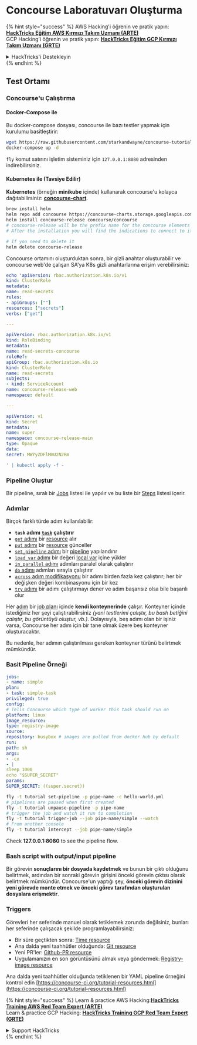 # Concourse Laboratuvarı Oluşturma

{% hint style="success" %}
AWS Hacking'i öğrenin ve pratik yapın:<img src="../../.gitbook/assets/image (1) (1) (1) (1).png" alt="" data-size="line">[**HackTricks Eğitim AWS Kırmızı Takım Uzmanı (ARTE)**](https://training.hacktricks.xyz/courses/arte)<img src="../../.gitbook/assets/image (1) (1) (1) (1).png" alt="" data-size="line">\
GCP Hacking'i öğrenin ve pratik yapın: <img src="../../.gitbook/assets/image (2) (1).png" alt="" data-size="line">[**HackTricks Eğitim GCP Kırmızı Takım Uzmanı (GRTE)**<img src="../../.gitbook/assets/image (2) (1).png" alt="" data-size="line">](https://training.hacktricks.xyz/courses/grte)

<details>

<summary>HackTricks'i Destekleyin</summary>

* [**abonelik planlarını**](https://github.com/sponsors/carlospolop) kontrol edin!
* **💬 [**Discord grubuna**](https://discord.gg/hRep4RUj7f) veya [**telegram grubuna**](https://t.me/peass) katılın ya da **Twitter'da** 🐦 [**@hacktricks\_live**](https://twitter.com/hacktricks_live)**'i takip edin.**
* **Hacking ipuçlarını paylaşmak için** [**HackTricks**](https://github.com/carlospolop/hacktricks) ve [**HackTricks Cloud**](https://github.com/carlospolop/hacktricks-cloud) github reposuna PR gönderin.

</details>
{% endhint %}

## Test Ortamı

### Concourse'u Çalıştırma

#### Docker-Compose ile

Bu docker-compose dosyası, concourse ile bazı testler yapmak için kurulumu basitleştirir:
```bash
wget https://raw.githubusercontent.com/starkandwayne/concourse-tutorial/master/docker-compose.yml
docker-compose up -d
```
`fly` komut satırını işletim sisteminiz için `127.0.0.1:8080` adresinden indirebilirsiniz.

#### Kubernetes ile (Tavsiye Edilir)

**Kubernetes** (örneğin **minikube** içinde) kullanarak concourse'u kolayca dağıtabilirsiniz: [**concourse-chart**](https://github.com/concourse/concourse-chart).
```bash
brew install helm
helm repo add concourse https://concourse-charts.storage.googleapis.com/
helm install concourse-release concourse/concourse
# concourse-release will be the prefix name for the concourse elements in k8s
# After the installation you will find the indications to connect to it in the console

# If you need to delete it
helm delete concourse-release
```
Concourse ortamını oluşturduktan sonra, bir gizli anahtar oluşturabilir ve concourse web'de çalışan SA'ya K8s gizli anahtarlarına erişim verebilirsiniz:
```yaml
echo 'apiVersion: rbac.authorization.k8s.io/v1
kind: ClusterRole
metadata:
name: read-secrets
rules:
- apiGroups: [""]
resources: ["secrets"]
verbs: ["get"]

---

apiVersion: rbac.authorization.k8s.io/v1
kind: RoleBinding
metadata:
name: read-secrets-concourse
roleRef:
apiGroup: rbac.authorization.k8s.io
kind: ClusterRole
name: read-secrets
subjects:
- kind: ServiceAccount
name: concourse-release-web
namespace: default

---

apiVersion: v1
kind: Secret
metadata:
name: super
namespace: concourse-release-main
type: Opaque
data:
secret: MWYyZDFlMmU2N2Rm

' | kubectl apply -f -
```
### Pipeline Oluştur

Bir pipeline, sıralı bir [Jobs](https://concourse-ci.org/jobs.html) listesi ile yapılır ve bu liste bir [Steps](https://concourse-ci.org/steps.html) listesi içerir.

### Adımlar

Birçok farklı türde adım kullanılabilir:

* **`task` adımı** [**`task`**](https://concourse-ci.org/tasks.html) **çalıştırır**
* [`get` adımı](https://concourse-ci.org/get-step.html) bir [resource](https://concourse-ci.org/resources.html) alır
* [`put` adımı](https://concourse-ci.org/put-step.html) bir [resource](https://concourse-ci.org/resources.html) günceller
* [`set_pipeline` adımı](https://concourse-ci.org/set-pipeline-step.html) bir [pipeline](https://concourse-ci.org/pipelines.html) yapılandırır
* [`load_var` adımı](https://concourse-ci.org/load-var-step.html) bir değeri [local var](https://concourse-ci.org/vars.html#local-vars) içine yükler
* [`in_parallel` adımı](https://concourse-ci.org/in-parallel-step.html) adımları paralel olarak çalıştırır
* [`do` adımı](https://concourse-ci.org/do-step.html) adımları sırayla çalıştırır
* [`across` adım modifikasyonu](https://concourse-ci.org/across-step.html#schema.across) bir adımı birden fazla kez çalıştırır; her bir değişken değeri kombinasyonu için bir kez
* [`try` adımı](https://concourse-ci.org/try-step.html) bir adımı çalıştırmayı dener ve adım başarısız olsa bile başarılı olur

Her [adım](https://concourse-ci.org/steps.html) bir [job planı](https://concourse-ci.org/jobs.html#schema.job.plan) içinde **kendi konteynerinde** çalışır. Konteyner içinde istediğiniz her şeyi çalıştırabilirsiniz _(yani testlerimi çalıştır, bu bash betiğini çalıştır, bu görüntüyü oluştur, vb.)_. Dolayısıyla, beş adımı olan bir işiniz varsa, Concourse her adım için bir tane olmak üzere beş konteyner oluşturacaktır.

Bu nedenle, her adımın çalıştırılması gereken konteyner türünü belirtmek mümkündür.

### Basit Pipeline Örneği
```yaml
jobs:
- name: simple
plan:
- task: simple-task
privileged: true
config:
# Tells Concourse which type of worker this task should run on
platform: linux
image_resource:
type: registry-image
source:
repository: busybox # images are pulled from docker hub by default
run:
path: sh
args:
- -cx
- |
sleep 1000
echo "$SUPER_SECRET"
params:
SUPER_SECRET: ((super.secret))
```

```bash
fly -t tutorial set-pipeline -p pipe-name -c hello-world.yml
# pipelines are paused when first created
fly -t tutorial unpause-pipeline -p pipe-name
# trigger the job and watch it run to completion
fly -t tutorial trigger-job --job pipe-name/simple --watch
# From another console
fly -t tutorial intercept --job pipe-name/simple
```
Check **127.0.0.1:8080** to see the pipeline flow.

### Bash script with output/input pipeline

Bir görevin **sonuçlarını bir dosyada kaydetmek** ve bunun bir çıktı olduğunu belirtmek, ardından bir sonraki görevin girişini önceki görevin çıktısı olarak belirtmek mümkündür. Concourse'un yaptığı şey, **önceki görevin dizinini yeni görevde monte etmek ve önceki görev tarafından oluşturulan dosyalara erişmektir**.

### Triggers

Görevleri her seferinde manuel olarak tetiklemek zorunda değilsiniz, bunları her seferinde çalışacak şekilde programlayabilirsiniz:

* Bir süre geçtikten sonra: [Time resource](https://github.com/concourse/time-resource/)
* Ana dalda yeni taahhütler olduğunda: [Git resource](https://github.com/concourse/git-resource)
* Yeni PR'ler: [Github-PR resource](https://github.com/telia-oss/github-pr-resource)
* Uygulamanızın en son görüntüsünü almak veya göndermek: [Registry-image resource](https://github.com/concourse/registry-image-resource/)

Ana dalda yeni taahhütler olduğunda tetiklenen bir YAML pipeline örneğini kontrol edin [https://concourse-ci.org/tutorial-resources.html](https://concourse-ci.org/tutorial-resources.html)

{% hint style="success" %}
Learn & practice AWS Hacking:<img src="../../.gitbook/assets/image (1) (1) (1) (1).png" alt="" data-size="line">[**HackTricks Training AWS Red Team Expert (ARTE)**](https://training.hacktricks.xyz/courses/arte)<img src="../../.gitbook/assets/image (1) (1) (1) (1).png" alt="" data-size="line">\
Learn & practice GCP Hacking: <img src="../../.gitbook/assets/image (2) (1).png" alt="" data-size="line">[**HackTricks Training GCP Red Team Expert (GRTE)**<img src="../../.gitbook/assets/image (2) (1).png" alt="" data-size="line">](https://training.hacktricks.xyz/courses/grte)

<details>

<summary>Support HackTricks</summary>

* Check the [**subscription plans**](https://github.com/sponsors/carlospolop)!
* **Join the** 💬 [**Discord group**](https://discord.gg/hRep4RUj7f) or the [**telegram group**](https://t.me/peass) or **follow** us on **Twitter** 🐦 [**@hacktricks\_live**](https://twitter.com/hacktricks_live)**.**
* **Share hacking tricks by submitting PRs to the** [**HackTricks**](https://github.com/carlospolop/hacktricks) and [**HackTricks Cloud**](https://github.com/carlospolop/hacktricks-cloud) github repos.

</details>
{% endhint %}
